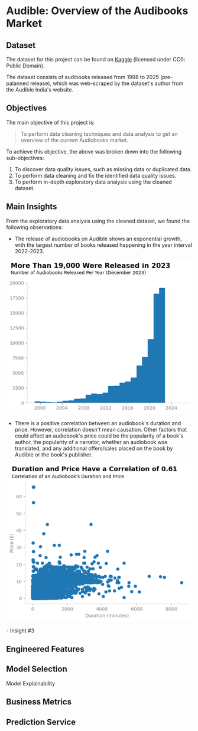 # Audible: Overview of the Audibooks Market

## Dataset

The dataset for this project can be found on [Kaggle](https://www.kaggle.com/datasets/snehangsude/audible-dataset/data) (licensed under CC0: Public Domain).

The dataset consists of audibooks released from 1998 to 2025 (pre-palanned release), which was web-scraped by the dataset's author from the Audible India's website.

## Objectives
The main objective of this project is:

> To perform data cleaning techniques and data analysis to get an overview of the current Audiobooks market.

To achieve this objective, the above was broken down into the following sub-objectives:
1. To discover data quality issues, such as missing data or duplicated data.
2. To perform data cleaning and fix the identified data quality issues.
3. To perform in-depth exploratory data analysis using the cleaned dataset.

## Main Insights 

From the exploratory data analysis using the cleaned dataset, we found the following observations:
- The release of audiobooks on Audible shows an exponential growth, with the largest number of books released happening in the year interval 2022-2023.
<p align="center">
  <img src="/assets/vis1.png" />
</p>

- There is a positive correlation between an audiobook's duration and price. However, correlation doesn't mean causation. Other factors that could affect an audiobook's price could be the popularity of a book's author, the popularity of a narrator, whether an audiobook was translated, and any additional offers/sales placed on the book by Audible or the book's publisher.
<p align="center">
  <img src="/assets/vis2.png" />
</p>
- Insight #3


## Engineered Features



## Model Selection

Model Explainability

## Business Metrics

## Prediction Service
